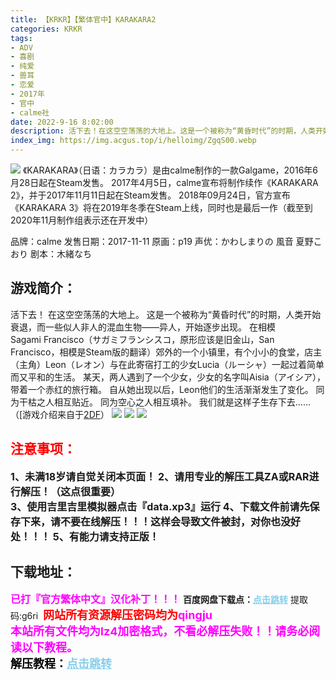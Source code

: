 ```yaml
---
title: 【KRKR】【繁体官中】KARAKARA2
categories: KRKR
tags:
- ADV
- 喜剧
- 纯爱
- 兽耳
- 恋爱
- 2017年
- 官中
- calme社
date: 2022-9-16 8:02:00
description: 活下去！在这空空荡荡的大地上。这是一个被称为“黄昏时代”的时期，人类开始衰退，而一些似人非人的混血生物——异人，开始逐步出现。郊外的一个小镇里，有个小小的食堂，店主（主角）Leon（レオン）与在此寄宿打工的少女Lucia（ルーシャ）一起过着简单而又平和的生活。某天，两人遇到了一个少女，少女的名字叫Aisia（アイシア），带着一个赤红的旅行箱。自从她出现以后，Leon他们的生活渐渐发生了变化。同为干枯之人相互贴近。同为空心之人相互填补。我们就是这样子生存下去……
index_img: https://img.acgus.top/i/helloimg/ZgqS00.webp
---
```

![](https://img.acgus.top/i/helloimg/ZgqS00.webp)
《KARAKARA》（日语：カラカラ）是由calme制作的一款Galgame，2016年6月28日起在Steam发售。
2017年4月5日，calme宣布将制作续作《KARAKARA 2》，并于2017年11月11日起在Steam发售。
2018年09月24日，官方宣布《KARAKARA 3》将在2019年冬季在Steam上线，同时也是最后一作（截至到2020年11月制作组表示还在开发中）

品牌：calme
发售日期：2017-11-11
原画：p19
声优：かわしまりの 風音 夏野こおり
剧本：木緒なち

## 游戏简介：
活下去！
在这空空荡荡的大地上。
这是一个被称为“黄昏时代”的时期，人类开始衰退，而一些似人非人的混血生物——异人，开始逐步出现。
在相模Sagami Francisco（サガミフランシスコ，原形应该是旧金山，San Francisco，相模是Steam版的翻译）郊外的一个小镇里，有个小小的食堂，店主（主角）Leon（レオン）与在此寄宿打工的少女Lucia（ルーシャ）一起过着简单而又平和的生活。
某天，两人遇到了一个少女，少女的名字叫Aisia（アイシア），带着一个赤红的旅行箱。
自从她出现以后，Leon他们的生活渐渐发生了变化。
同为干枯之人相互贴近。
同为空心之人相互填补。
我们就是这样子生存下去……
（[游戏介绍来自于[2DF](https://galge.fun/topics/8411)）
![](https://img.acgus.top/i/helloimg/Zgqijm.webp)
![](https://img.acgus.top/i/helloimg/ZgqHxh.webp)
![](https://img.acgus.top/i/helloimg/Zgqb9c.webp)








## <font color=#FF0000 >注意事项：</font>
<font size=3><b>1、未满18岁请自觉关闭本页面！
2、请用专业的解压工具ZA或RAR进行解压！（这点很重要）           
3、使用吉里吉里模拟器点击『data.xp3』运行
4、下载文件前请先保存下来，请不要在线解压！！！这样会导致文件被封，对你也没好处！！！
5、有能力请支持正版！</b></font>

## 下载地址：
<font color=#FF00FF size=3>**已打『官方繁体中文』汉化补丁！！！**</font>
<b>百度网盘下载点：</b><a href="https://pan.baidu.com/s/19ESnSngdqKW9pgCoPFqnKA?pwd=g6ri" style="color: #87CEEB;"><b>点击跳转</b></a> 提取码:g6ri
<a style="padding: 0" href="https://post.qingju.org/AD/"><img style="max-width:100%" src="https://img.acgus.top/i/2024/07/478f689b8021d8d499ab43d21acf137a.gif" alt=""></a>
<b><font color=#FF0000 size=4>网站所有资源解压密码均为</b></font><b><font color=#FF00FF size=4>qingju</font><font color=#FF0000 ></font></b><br><b><font color=#FF00FF size=4>本站所有文件均为lz4加密格式，不看必解压失败！！请务必阅读以下教程。</b></font><br><b><font color=#000 size=4>解压教程：</b><a href="https://post.qingju.org/tutorial/000/" style="color: #87CEEB;"><b>点击跳转</b></a>